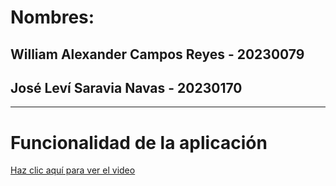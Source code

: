 # Nombres:

## William Alexander Campos Reyes - 20230079  
## José Leví Saravia Navas - 20230170  

---

# Funcionalidad de la aplicación
[Haz clic aquí para ver el video](enlace_al_video)
